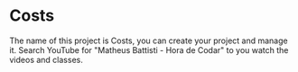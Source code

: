 # Costs

The name of this project is Costs, you can create your project and manage it. Search YouTube for "Matheus Battisti - Hora de Codar" to you watch the videos and classes.